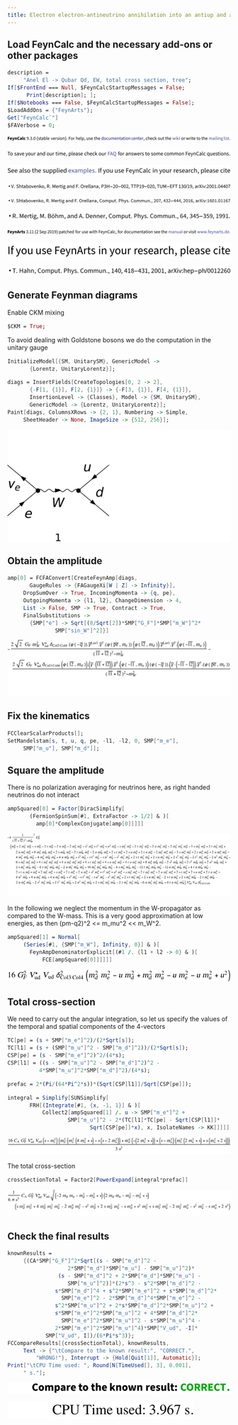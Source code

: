 ```yaml
---
title: Electron electron-antineutrino annihilation into an antiup and a down quark
---
```



## Load FeynCalc and the necessary add-ons or other packages

```mathematica
description = 
     "Anel El -> Qubar Qd, EW, total cross section, tree"; 
If[$FrontEnd === Null, $FeynCalcStartupMessages = False; 
      Print[description]; ]; 
If[$Notebooks === False, $FeynCalcStartupMessages = False]; 
$LoadAddOns = {"FeynArts"}; 
Get["FeynCalc`"]
$FAVerbose = 0; 
```

![0qnnh03rto7wq](img/0qnnh03rto7wq.svg)

![02tqcun616cas](img/02tqcun616cas.svg)

![0j973yme4iv1e](img/0j973yme4iv1e.svg)

![1gj07ff4c9vo9](img/1gj07ff4c9vo9.svg)

![0yl3w9146i37j](img/0yl3w9146i37j.svg)

![173evn30flup4](img/173evn30flup4.svg)

![1qo4z5not0lhy](img/1qo4z5not0lhy.svg)

![0liutpchexhmt](img/0liutpchexhmt.svg)

![145baygm4jppw](img/145baygm4jppw.svg)

## Generate Feynman diagrams

Enable CKM mixing

```mathematica
$CKM = True; 
```

To avoid dealing with Goldstone bosons we do  the computation in the unitary gauge

```mathematica
InitializeModel[{SM, UnitarySM}, GenericModel -> 
       {Lorentz, UnitaryLorentz}]; 
```

```mathematica
diags = InsertFields[CreateTopologies[0, 2 -> 2], 
       {-F[1, {1}], F[2, {1}]} -> {-F[3, {1}], F[4, {1}]}, 
       InsertionLevel -> {Classes}, Model -> {SM, UnitarySM}, 
       GenericModel -> {Lorentz, UnitaryLorentz}]; 
Paint[diags, ColumnsXRows -> {2, 1}, Numbering -> Simple, 
     SheetHeader -> None, ImageSize -> {512, 256}]; 
```

![1ssn0hhn3fi90](img/1ssn0hhn3fi90.svg)

## Obtain the amplitude

```mathematica
amp[0] = FCFAConvert[CreateFeynAmp[diags, 
       GaugeRules -> {FAGaugeXi[W | Z] -> Infinity}], 
     DropSumOver -> True, IncomingMomenta -> {q, pe}, 
     OutgoingMomenta -> {l1, l2}, ChangeDimension -> 4, 
     List -> False, SMP -> True, Contract -> True, 
     FinalSubstitutions -> 
       {SMP["e"] -> Sqrt[(8/Sqrt[2])*SMP["G_F"]*SMP["m_W"]^2*
               SMP["sin_W"]^2]}]
```

![04xxzbwqejl2e](img/04xxzbwqejl2e.svg)

## Fix the kinematics

```mathematica
FCClearScalarProducts[]; 
SetMandelstam[s, t, u, q, pe, -l1, -l2, 0, SMP["m_e"], 
     SMP["m_u"], SMP["m_d"]]; 
```

## Square the amplitude

There is no polarization averaging for neutrinos here, as right handed neutrinos do not interact

```mathematica
ampSquared[0] = Factor[DiracSimplify[
       (FermionSpinSum[#1, ExtraFactor -> 1/2] & )[
         amp[0]*ComplexConjugate[amp[0]]]]]
```

![1h7ohpplu7t43](img/1h7ohpplu7t43.svg)

In the following we neglect the momentum in the W-propagator as compared to the W-mass. This is a very good approximation at low energies, as then (pm-q2)^2  <= m_mu^2 << m_W^2.

```mathematica
ampSquared[1] = Normal[
     (Series[#1, {SMP["m_W"], Infinity, 0}] & )[
       FeynAmpDenominatorExplicit[(#1 /. {l1 + l2 -> 0} & )[
           FCE[ampSquared[0]]]]]]
```

![0quvrh08b3wvt](img/0quvrh08b3wvt.svg)

## Total cross-section

We need to carry out the angular integration, so let us specify the values of the temporal and spatial components of the 4-vectors

```mathematica
TC[pe] = (s + SMP["m_e"]^2)/(2*Sqrt[s]); 
TC[l1] = (s + (SMP["m_u"]^2 - SMP["m_d"]^2))/(2*Sqrt[s]); 
CSP[pe] = (s - SMP["m_e"]^2)^2/(4*s); 
CSP[l1] = ((s - SMP["m_u"]^2 - SMP["m_d"]^2)^2 - 
          4*SMP["m_u"]^2*SMP["m_d"]^2)/(4*s); 
```

```mathematica
prefac = 2*(Pi/(64*Pi^2*s))*(Sqrt[CSP[l1]]/Sqrt[CSP[pe]]); 
```

```mathematica
integral = Simplify[SUNSimplify[
       FRH[(Integrate[#1, {x, -1, 1}] & )[
           Collect2[ampSquared[1] /. u -> SMP["m_e"]^2 + 
                   SMP["m_u"]^2 - 2*(TC[l1]*TC[pe] - Sqrt[CSP[l1]]*
                          Sqrt[CSP[pe]]*x), x, IsolateNames -> KK]]]]]
```

![1c7wxk7742ait](img/1c7wxk7742ait.svg)

The total cross-section 

```mathematica
crossSectionTotal = Factor2[PowerExpand[integral*prefac]]
```

![067k67376k959](img/067k67376k959.svg)

## Check the final results

```mathematica
knownResults = 
     {(CA*SMP["G_F"]^2*Sqrt[(s - SMP["m_d"]^2 - 
                   2*SMP["m_d"]*SMP["m_u"] - SMP["m_u"]^2)*
                (s - SMP["m_d"]^2 + 2*SMP["m_d"]*SMP["m_u"] - 
                   SMP["m_u"]^2)]*(2*s^3 - s^2*SMP["m_d"]^2 - 
               s*SMP["m_d"]^4 + s^2*SMP["m_e"]^2 + s*SMP["m_d"]^2*
                 SMP["m_e"]^2 - 2*SMP["m_d"]^4*SMP["m_e"]^2 - 
               s^2*SMP["m_u"]^2 + 2*s*SMP["m_d"]^2*SMP["m_u"]^2 + 
               s*SMP["m_e"]^2*SMP["m_u"]^2 + 4*SMP["m_d"]^2*
                 SMP["m_e"]^2*SMP["m_u"]^2 - s*SMP["m_u"]^4 - 
               2*SMP["m_e"]^2*SMP["m_u"]^4)*SMP["V_ud", -I]*
            SMP["V_ud", I])/(6*Pi*s^3)}; 
FCCompareResults[{crossSectionTotal}, knownResults, 
     Text -> {"\tCompare to the known result:", "CORRECT.", 
         "WRONG!"}, Interrupt -> {Hold[Quit[1]], Automatic}]; 
Print["\tCPU Time used: ", Round[N[TimeUsed[], 3], 0.001], 
     " s."]; 
```

![14u442h82bzym](img/14u442h82bzym.svg)

![1bc1gs268rgif](img/1bc1gs268rgif.svg)
